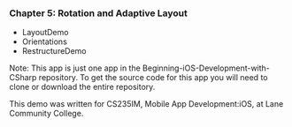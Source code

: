 ### Chapter 5: Rotation and Adaptive Layout
- LayoutDemo
- Orientations
- RestructureDemo

Note: This app is just one app in the Beginning-iOS-Development-with-CSharp repository. To get the source code for this app you will need to clone or download the entire repository.

This demo was written for CS235IM, Mobile App Development:iOS, at Lane Community College.
